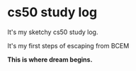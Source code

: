 # cs50 study log


It's my sketchy cs50 study log. 

It's my first steps of escaping from BCEM 

**This is where dream begins.**

